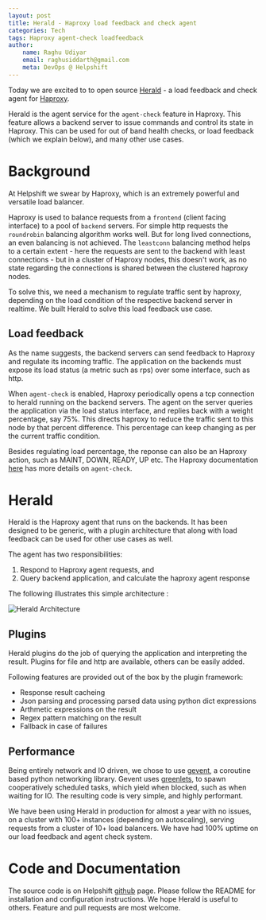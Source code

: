 ```yaml
---
layout: post
title: Herald - Haproxy load feedback and check agent
categories: Tech
tags: Haproxy agent-check loadfeedback
author:
    name: Raghu Udiyar
    email: raghusiddarth@gmail.com
    meta: DevOps @ Helpshift
---
```

Today we are excited to to open source [Herald](https://github.com/helpshift/herald) - a load feedback and check agent for [Haproxy](http://haproxy.org).

Herald is the agent service for the `agent-check` feature in Haproxy. This feature allows a backend server to issue commands and control its state in Haproxy. This can be used for out of band health checks, or load feedback (which we explain below), and many other use cases.


# Background

At Helpshift we swear by Haproxy, which is an extremely powerful and versatile load balancer.

Haproxy is used to balance requests from a `frontend` (client facing interface) to a pool of `backend` servers. For simple http requests the `roundrobin` balancing algorithm works well. But for long lived connections, an even balancing is not achieved. The `leastconn` balancing method helps to a certain extent - here the requests are sent to the backend with least connections - but in a cluster of Haproxy nodes, this doesn't work, as no state regarding the connections is shared between the clustered haproxy nodes.

To solve this, we need a mechanism to regulate traffic sent by haproxy, depending on the load condition of the respective backend server in realtime. We built Herald to solve this load feedback use case.

## Load feedback

As the name suggests, the backend servers can send feedback to Haproxy and regulate its incoming traffic. The application on the backends must expose its load status (a metric such as rps) over some interface, such as http.

When `agent-check` is enabled, Haproxy periodically opens a tcp connection to herald running on the backend servers. The agent on the server queries the application via the load status interface, and replies back with a weight percentage, say 75%. This directs haproxy to reduce the traffic sent to this node by that percent difference. This percentage can keep changing as per the current traffic condition.

Besides regulating load percentage, the reponse can also be an Haproxy action, such as MAINT, DOWN, READY, UP etc. The Haproxy documentation [here](https://cbonte.github.io/haproxy-dconv/1.6/configuration.html#5.2-agent-check) has more details on `agent-check`.

# Herald

Herald is the Haproxy agent that runs on the backends. It has been designed to be generic, with a plugin architecture that along with load feedback can be used for other use cases as well.

The agent has two responsibilities:

1. Respond to Haproxy agent requests, and
2. Query backend application, and calculate the haproxy agent response

The following illustrates this simple architecture :

![Herald Architecture](/images/2016-06-12-herald/herald_arch.png "Herald Architecture")

## Plugins

Herald plugins do the job of querying the application and interpreting the result. Plugins for file and http are available, others can be easily added.

Following features are provided out of the box by the plugin framework:

* Response result cacheing
* Json parsing and processing parsed data using python dict expressions
* Arthmetic expressions on the result
* Regex pattern matching on the result
* Fallback in case of failures

## Performance

Being entirely network and IO driven, we chose to use [gevent](http://www.gevent.org/), a coroutine based python networking library. Gevent uses [greenlets](https://pypi.python.org/pypi/greenlet), to spawn cooperatively scheduled tasks, which yield when blocked, such as when waiting for IO. The resulting code is very simple, and highly performant.

We have been using Herald in production for almost a year with no issues, on a cluster with 100+ instances (depending on autoscaling), serving requests from a cluster of 10+ load balancers. We have had 100% uptime on our load feedback and agent check system.

# Code and Documentation

The source code is on Helpshift [github](https://github.com/helpshift/herald) page. Please follow the README for installation and configuration instructions. We hope Herald is useful to others. Feature and pull requests are most welcome.

